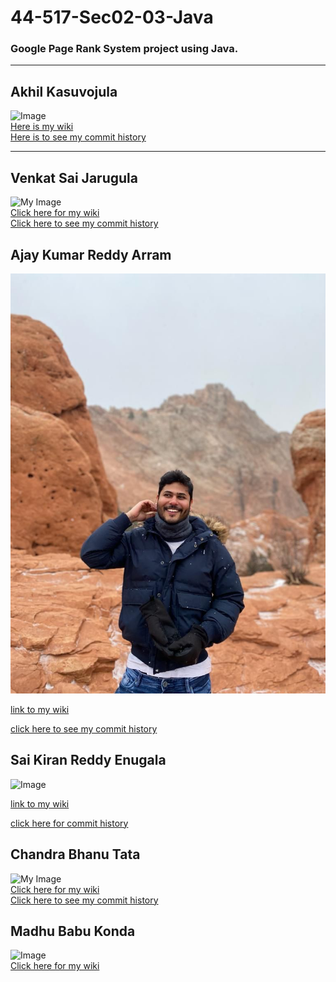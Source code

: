 # 44-517-Sec02-03-Java
### Google Page Rank System project using Java.
<hr>

## Akhil Kasuvojula
![Image](https://avatars.githubusercontent.com/u/77549243?s=400&u=2affa4946255029830a70d87ad6b4df6964835ec&v=4)<br>
[Here is my wiki](https://github.com/jarugulavenkat7/44-517-Sec02-03-Java/wiki/Akhil-Kasuvojula)<br>
[Here is to see my commit history](https://github.com/jarugulavenkat7/44-517-Sec02-03-Java/commits?author=akhilkasuvojula)
<hr>

## Venkat Sai Jarugula
![My Image](https://avatars.githubusercontent.com/u/47450387?s=400&u=0ddc3625764ba5bb582528eeeff6f38c117e80b4&v=4)<br>
[Click here for my wiki](https://github.com/jarugulavenkat7/44-517-Sec02-03-Java/wiki/Venkat-Sai-Jarugula)<br>
[Click here to see my commit history](https://github.com/jarugulavenkat7/44-517-Sec02-03-Java/commits?author=jarugulavenkat7)

## Ajay Kumar Reddy Arram
![my image](https://github.com/jarugulavenkat7/44-517-Sec02-03-Java/blob/main/Images/ajaywapic.jpeg)


[link to my wiki](https://github.com/jarugulavenkat7/44-517-Sec02-03-Java/wiki/Ajay-Kumar-Reddy-Arram)


[click here to see my commit history](https://github.com/jarugulavenkat7/44-517-Sec02-03-Java/commits?author=ajayarram)

## Sai Kiran Reddy Enugala
![Image](https://avatars.githubusercontent.com/u/77818423?s=400&u=606c0785ae89f909e3f02416edb60fe31bc635b6&v=4)<br>

[link to my wiki](https://github.com/jarugulavenkat7/44-517-Sec02-03-Java/wiki/Sai-Kiran-Reddy-Enugala)<br>

[click here for commit history](https://github.com/jarugulavenkat7/44-517-Sec02-03-Java/commits?author=saikiranreddyenugala)


## Chandra Bhanu Tata

![My Image](https://avatars.githubusercontent.com/u/77765092?s=400&u=1a9d7763a89bc8244d724df1887295748e5cfc49&v=4)<br>
[Click here for my wiki](https://github.com/jarugulavenkat7/44-517-Sec02-03-Java/wiki/TATA-CHANDRA-BHANU)<br>
[Click here to see my commit history](https://github.com/jarugulavenkat7/44-517-Sec02-03-Java/commits?author=tata1141)

## Madhu Babu Konda
![Image](https://user-images.githubusercontent.com/58370940/161363931-6b473f21-37f5-4c83-8aac-31a1690da620.jpg)<br>
[Click here for my wiki](https://github.com/jarugulavenkat7/44-517-Sec02-03-Java/wiki/Madhu-Babu-konda)<br>

